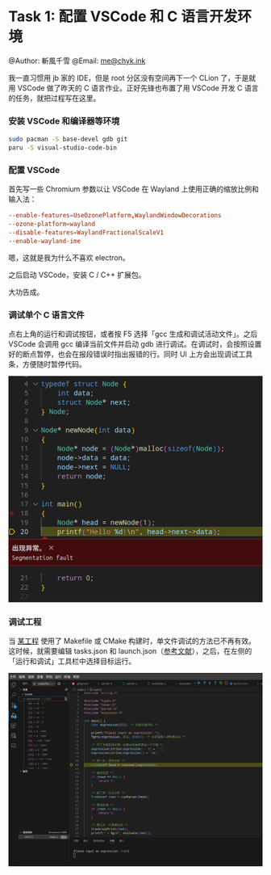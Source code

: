 # Task 1: 配置 VSCode 和 C 语言开发环境

@Author:  斬風千雪 
@Email: me@chyk.ink

我一直习惯用 jb 家的 IDE，但是 root 分区没有空间再下一个 CLion 了，于是就用 VSCode 做了昨天的 C 语言作业。正好先锋也布置了用 VSCode 开发 C 语言的任务，就把过程写在这里。

### 安装 VSCode 和编译器等环境

```bash
sudo pacman -S base-devel gdb git
paru -S visual-studio-code-bin
```

### 配置 VSCode

首先写一些 Chromium 参数以让 VSCode 在 Wayland 上使用正确的缩放比例和输入法：

```conf ~/.config/code-flags.conf
--enable-features=UseOzonePlatform,WaylandWindowDecorations
--ozone-platform=wayland
--disable-features=WaylandFractionalScaleV1
--enable-wayland-ime
```

嗯，这就是我为什么不喜欢 electron。

之后启动 VSCode，安装 C / C++ 扩展包。

大功告成。

### 调试单个 C 语言文件

点右上角的运行和调试按钮，或者按 F5 选择「gcc 生成和调试活动文件」。之后 VSCode 会调用 gcc 编译当前文件并启动 gdb 进行调试。在调试时，会按照设置好的断点暂停，也会在报段错误时指出报错的行。同时 UI 上方会出现调试工具条，方便随时暂停代码。

![](../images/vscode1.png)

### 调试工程

当 [某工程](https://github.com/chiyuki0325/CalculatorInC) 使用了 Makefile 或 CMake 构建时，单文件调试的方法已不再有效。这时候，就需要编辑 tasks.json 和 launch.json（[参考文献](https://blog.csdn.net/baidu_22429139/article/details/105125095)），之后，在左侧的「运行和调试」工具栏中选择目标运行。

![](../images/vscode2.png)
